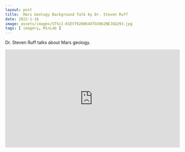 ```yaml
---
layout: post
title:  Mars Geology Background Talk by Dr. Steven Ruff
date: 2022-1-16
image: assets/images/STScI-01EVT826W54XTGV862NEJGQ293.jpg
tags: [ imagery, MinLab ]
---
```


Dr. Steven Ruff talks about Mars geology.

<iframe width="560" height="315" src="https://www.youtube.com/embed/8gZGozsLW04" title="YouTube video player" frameborder="0" allow="accelerometer; autoplay; clipboard-write; encrypted-media; gyroscope; picture-in-picture" allowfullscreen></iframe>